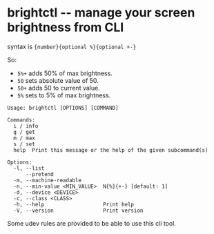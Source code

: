 # brightctl -- manage your screen brightness from CLI

syntax is `{number}{optional %}{optional +-}`

So:

* `5%+` adds 50% of max brightness.
* `50` sets absolute value of 50.
* `50+` adds 50 to current value.
* `5%` sets to 5% of max brightness.

```
Usage: brightctl [OPTIONS] [COMMAND]

Commands:
  i / info
  g / get
  m / max
  s / set
  help  Print this message or the help of the given subcommand(s)

Options:
  -l, --list
      --pretend
  -m, --machine-readable
  -n, --min-value <MIN_VALUE>  N{%}{+-} [default: 1]
  -d, --device <DEVICE>
  -c, --class <CLASS>
  -h, --help                   Print help
  -V, --version                Print version
```

Some udev rules are provided to be able to use this cli tool.
